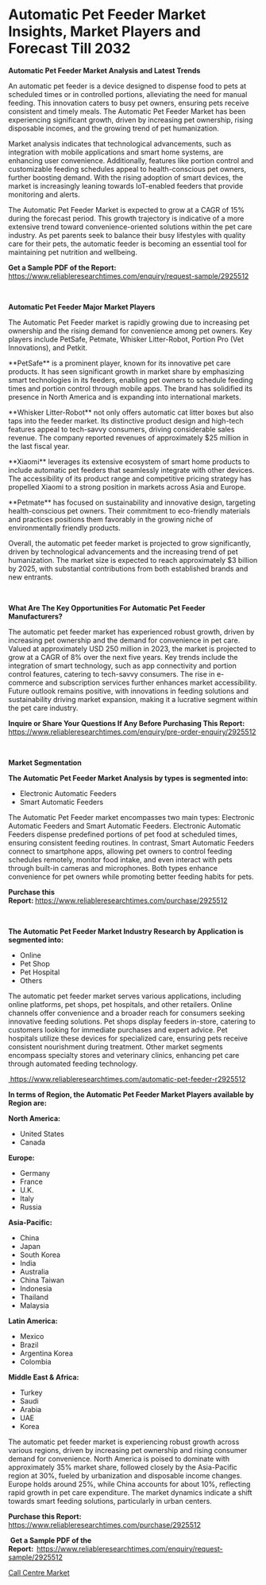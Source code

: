 <p><h1>Automatic Pet Feeder Market Insights, Market Players and Forecast Till 2032</h1></p><p><strong>Automatic Pet Feeder Market Analysis and Latest Trends</strong></p>
<p><p>An automatic pet feeder is a device designed to dispense food to pets at scheduled times or in controlled portions, alleviating the need for manual feeding. This innovation caters to busy pet owners, ensuring pets receive consistent and timely meals. The Automatic Pet Feeder Market has been experiencing significant growth, driven by increasing pet ownership, rising disposable incomes, and the growing trend of pet humanization. </p><p>Market analysis indicates that technological advancements, such as integration with mobile applications and smart home systems, are enhancing user convenience. Additionally, features like portion control and customizable feeding schedules appeal to health-conscious pet owners, further boosting demand. With the rising adoption of smart devices, the market is increasingly leaning towards IoT-enabled feeders that provide monitoring and alerts.</p><p>The Automatic Pet Feeder Market is expected to grow at a CAGR of 15% during the forecast period. This growth trajectory is indicative of a more extensive trend toward convenience-oriented solutions within the pet care industry. As pet parents seek to balance their busy lifestyles with quality care for their pets, the automatic feeder is becoming an essential tool for maintaining pet nutrition and wellbeing.</p></p>
<p><strong>Get a Sample PDF of the Report:&nbsp;</strong> <a href="https://www.reliableresearchtimes.com/enquiry/request-sample/2925512?utm_campaign=2643&utm_medium=2&utm_source=Github&utm_content=ia&utm_term=12032025&utm_id=automatic-pet-feeder">https://www.reliableresearchtimes.com/enquiry/request-sample/2925512</a></p>
<p>&nbsp;</p>
<p><strong>Automatic Pet Feeder Major Market Players</strong></p>
<p><p>The Automatic Pet Feeder market is rapidly growing due to increasing pet ownership and the rising demand for convenience among pet owners. Key players include PetSafe, Petmate, Whisker Litter-Robot, Portion Pro (Vet Innovations), and Petkit. </p><p>**PetSafe** is a prominent player, known for its innovative pet care products. It has seen significant growth in market share by emphasizing smart technologies in its feeders, enabling pet owners to schedule feeding times and portion control through mobile apps. The brand has solidified its presence in North America and is expanding into international markets.</p><p>**Whisker Litter-Robot** not only offers automatic cat litter boxes but also taps into the feeder market. Its distinctive product design and high-tech features appeal to tech-savvy consumers, driving considerable sales revenue. The company reported revenues of approximately $25 million in the last fiscal year.</p><p>**Xiaomi** leverages its extensive ecosystem of smart home products to include automatic pet feeders that seamlessly integrate with other devices. The accessibility of its product range and competitive pricing strategy has propelled Xiaomi to a strong position in markets across Asia and Europe.</p><p>**Petmate** has focused on sustainability and innovative design, targeting health-conscious pet owners. Their commitment to eco-friendly materials and practices positions them favorably in the growing niche of environmentally friendly products.</p><p>Overall, the automatic pet feeder market is projected to grow significantly, driven by technological advancements and the increasing trend of pet humanization. The market size is expected to reach approximately $3 billion by 2025, with substantial contributions from both established brands and new entrants.</p></p>
<p>&nbsp;</p>
<p><strong>What Are The Key Opportunities For Automatic Pet Feeder Manufacturers?</strong></p>
<p><p>The automatic pet feeder market has experienced robust growth, driven by increasing pet ownership and the demand for convenience in pet care. Valued at approximately USD 250 million in 2023, the market is projected to grow at a CAGR of 8% over the next five years. Key trends include the integration of smart technology, such as app connectivity and portion control features, catering to tech-savvy consumers. The rise in e-commerce and subscription services further enhances market accessibility. Future outlook remains positive, with innovations in feeding solutions and sustainability driving market expansion, making it a lucrative segment within the pet care industry.</p></p>
<p><strong>Inquire or Share Your Questions If Any Before Purchasing This Report:</strong> <a href="https://www.reliableresearchtimes.com/enquiry/pre-order-enquiry/2925512?utm_campaign=2643&utm_medium=2&utm_source=Github&utm_content=ia&utm_term=12032025&utm_id=automatic-pet-feeder">https://www.reliableresearchtimes.com/enquiry/pre-order-enquiry/2925512</a></p>
<p>&nbsp;</p>
<p><strong>Market Segmentation</strong></p>
<p><strong>The Automatic Pet Feeder Market Analysis by types is segmented into:</strong></p>
<p><ul><li>Electronic Automatic Feeders</li><li>Smart Automatic Feeders</li></ul></p>
<p><p>The Automatic Pet Feeder market encompasses two main types: Electronic Automatic Feeders and Smart Automatic Feeders. Electronic Automatic Feeders dispense predefined portions of pet food at scheduled times, ensuring consistent feeding routines. In contrast, Smart Automatic Feeders connect to smartphone apps, allowing pet owners to control feeding schedules remotely, monitor food intake, and even interact with pets through built-in cameras and microphones. Both types enhance convenience for pet owners while promoting better feeding habits for pets.</p></p>
<p><strong>Purchase this Report:&nbsp;</strong><a href="https://www.reliableresearchtimes.com/purchase/2925512?utm_campaign=2643&utm_medium=2&utm_source=Github&utm_content=ia&utm_term=12032025&utm_id=automatic-pet-feeder">https://www.reliableresearchtimes.com/purchase/2925512</a></p>
<p>&nbsp;</p>
<p><strong>The Automatic Pet Feeder Market Industry Research by Application is segmented into:</strong></p>
<p><ul><li>Online</li><li>Pet Shop</li><li>Pet Hospital</li><li>Others</li></ul></p>
<p><p>The automatic pet feeder market serves various applications, including online platforms, pet shops, pet hospitals, and other retailers. Online channels offer convenience and a broader reach for consumers seeking innovative feeding solutions. Pet shops display feeders in-store, catering to customers looking for immediate purchases and expert advice. Pet hospitals utilize these devices for specialized care, ensuring pets receive consistent nourishment during treatment. Other market segments encompass specialty stores and veterinary clinics, enhancing pet care through automated feeding technology.</p></p>
<p><a href="https://www.reliableresearchtimes.com/automatic-pet-feeder-r2925512?utm_campaign=2643&utm_medium=2&utm_source=Github&utm_content=ia&utm_term=12032025&utm_id=automatic-pet-feeder">&nbsp;https://www.reliableresearchtimes.com/automatic-pet-feeder-r2925512</a></p>
<p><strong>In terms of Region, the Automatic Pet Feeder Market Players available by Region are:</strong></p>
<p>
    <p> <strong> North America: </strong>
        <ul>
            <li>United States</li>
            <li>Canada</li>
        </ul>
        </p> 
    <p> <strong> Europe: </strong>
        <ul>
            <li>Germany</li>
            <li>France</li>
            <li>U.K.</li>
            <li>Italy</li>
            <li>Russia</li>
        </ul>
        </p> 
    <p> <strong> Asia-Pacific: </strong>
        <ul>
            <li>China</li>
            <li>Japan</li>
            <li>South Korea</li>
            <li>India</li>
            <li>Australia</li>
            <li>China Taiwan</li>
            <li>Indonesia</li>
            <li>Thailand</li>
            <li>Malaysia</li>
        </ul>
        </p> 
    <p> <strong> Latin America: </strong>
        <ul>
            <li>Mexico</li>
            <li>Brazil</li>
            <li>Argentina Korea</li>
            <li>Colombia</li>
        </ul>
        </p> 
    <p> <strong> Middle East & Africa: </strong>
        <ul>
            <li>Turkey</li>
            <li>Saudi</li>
            <li>Arabia</li>
            <li>UAE</li>
            <li>Korea</li>
        </ul>
    </p>
    </p>
<p><p>The automatic pet feeder market is experiencing robust growth across various regions, driven by increasing pet ownership and rising consumer demand for convenience. North America is poised to dominate with approximately 35% market share, followed closely by the Asia-Pacific region at 30%, fueled by urbanization and disposable income changes. Europe holds around 25%, while China accounts for about 10%, reflecting rapid growth in pet care expenditure. The market dynamics indicate a shift towards smart feeding solutions, particularly in urban centers.</p></p>
<p><strong>Purchase this Report: </strong><a href="https://www.reliableresearchtimes.com/purchase/2925512?utm_campaign=2643&utm_medium=2&utm_source=Github&utm_content=ia&utm_term=12032025&utm_id=automatic-pet-feeder">https://www.reliableresearchtimes.com/purchase/2925512</a></p>
<p>&nbsp;<strong>Get a Sample PDF of the Report:&nbsp;&nbsp;</strong><a href="https://www.reliableresearchtimes.com/enquiry/request-sample/2925512?utm_campaign=2643&utm_medium=2&utm_source=Github&utm_content=ia&utm_term=12032025&utm_id=automatic-pet-feeder">https://www.reliableresearchtimes.com/enquiry/request-sample/2925512</a></p>
<p><strong></strong></p>
<p><p><a href="https://github.com/krinerstormy331/Market-Research-Report-List-1/blob/main/call-centre-market.md?utm_campaign=2643&utm_medium=2&utm_source=Github&utm_content=ia&utm_term=12032025&utm_id=automatic-pet-feeder">Call Centre Market</a></p></p>